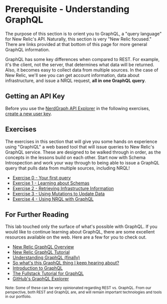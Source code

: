 # Prerequisite - Understanding GraphQL
The purpose of this section is to orient you to GraphQL, a "query language" for New Relic's API. Naturally, this section is very "New Relic focused." There are links provided at that bottom of this page for more general GraphQL information.

GraphQL has some key differences when compared to REST. For example, it's the client, not the server, that determines what data will be returned. Also, it becomes easy to collect data from multiple sources. In the case of New Relic, we'll see you can get account information, data about infrastructure, and issue a NRQL request, **all in one GraphQL query**.

## Getting an API Key

Before you use the [NerdGraph API Explorer](https://api.newrelic.com/graphiql) in the following exercises, [create a new user key](https://docs.newrelic.com/docs/apis/intro-apis/new-relic-api-keys/#user-api-key).

## Exercises

The exercises in this section that will give you some hands on experience using "GraphiQL" a web based tool that will issue queries to New Relic's GraphQL service. These are designed to be walked through in order, as the concepts in the lessons build on each other. Start now with Schema Introspection and work your way through to being able to issue a GraphQL query that pulls data from multiple sources, including NRQL!
* [Exercise 0 - Your first query](0-BasicQuery.md) 
* [Exercise 1 - Learning about Schemas](1-SchemaIntrospection.md)
* [Exercise 2 - Retrieving Infrastructure Information](2-InfrastructureServices.md)
* [Exercise 3 - Using Mutations to Update Data](3-Mutation-InfrastructureServices.md)
* [Exercise 4 - Using NRQL with GraphQL](4-QueryWithNRQL.md)

## For Further Reading
This lab touched only the surface of what's possible with GraphQL. If you would like to continue learning about GraphQL, there are some excellent resources available on the web. Here are a few for you to check out.
* [New Relic GraphQL Overview](https://developer.newrelic.com/technology/graphql)
* [New Relic GraphQL Tutorial](https://docs.newrelic.com/docs/apis/graphql-api/tutorials/query-nrql-through-new-relic-graphql-api)
* [Understanding GraphQL (finally)](https://medium.com/@erinfoox/understanding-graphql-finally-a75986d8df0a)
* [So what's this GraphQL thing I keep hearing about?](https://medium.freecodecamp.org/so-whats-this-graphql-thing-i-keep-hearing-about-baf4d36c20cf)
* [Introduction to GraphQL](https://graphql.org/learn/)
* [The Fullstack Tutorial for GraphQL](https://www.howtographql.com/)
* [GitHub's GraphQL Explorer](https://developer.github.com/v4/explorer/)

<sup>Note: Some of these can be very opinionated regarding REST vs. GraphQL. From our perspective, both REST and GraphQL are, and will remain important technologies and tools in our portfolio. </sup>
